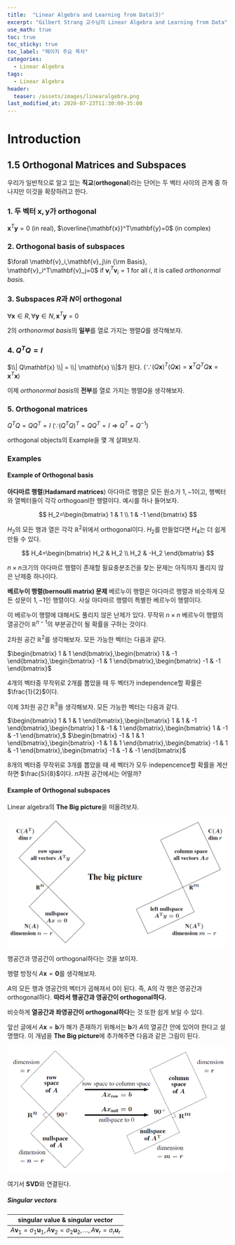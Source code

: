 ```yaml
---
title:  "Linear Algebra and Learning from Data(3)"
excerpt: "Gilbert Strang 교수님의 Linear Algebra and Learning from Data"
use_math: true
toc: true
toc_sticky: true
toc_label: "페이지 주요 목차"
categories:
  - Linear Algebra
tags:
  - Linear Algebra
header:
  teaser: /assets/images/linearalgebra.png
last_modified_at: 2020-07-23T11:30:00-35:00
---
```


# Introduction
## 1.5 Orthogonal Matrices and Subspaces

우리가 일반적으로 알고 있는 **직교**(**orthogonal**)라는 단어는 두 벡터 사이의 관계 중 하나지만 이것을 확장하려고 한다.

### 1. 두 벡터 $\mathbf{x},\mathbf{y}$가 orthogonal
$\mathbf{x}^T\mathbf{y}=0$ (in real), $\overline{\mathbf{x}}^T\mathbf{y}=0$ (in complex)
### 2. Orthogonal basis of subspaces
$\forall \mathbf{v}_i,\mathbf{v}_j\in {\rm Basis}, \mathbf{v}_i^T\mathbf{v}_j=0$ if $\mathbf{v}_i^T\mathbf{v}_i=1$ for all $i$, it is called *orthonormal basis*.
### 3. Subspaces $R$과 $N$이 orthogonal
$\forall \mathbf{x}\in R,\, \forall \mathbf{y}\in N,\, \mathbf{x}^T\mathbf{y}=0$

2의 *orthonormal basis*의 **일부**를 열로 가지는 행렬$Q$를 생각해보자.
### 4. $Q^TQ=I$
$\\| Q\mathbf{x} \\| = \\| \mathbf{x} \\|$가 된다.
$(\because (Q\mathbf{x})^T(Q\mathbf{x})=\mathbf{x}^T Q^T Q \mathbf{x}=\mathbf{x}^T\mathbf{x})$

이제 *orthonormal basis*의 **전부**를 열로 가지는 행렬$Q$을 생각해보자.
### 5. Orthogonal matrices
$Q^TQ=QQ^T=I$
$(\because (Q^TQ)^T=QQ^T=I \Rightarrow Q^T=Q^{-1})$

orthogonal objects의 Example을 몇 개 살펴보자.

### Examples
#### Example of Orthogonal basis
**아다마르 행렬**(**Hadamard matrices**)
아다마르 행렬은 모든 원소가 $1,-1$이고, 행벡터와 열벡터들이 각각 orthogoanl한 행렬이다. 예시를 하나 들어보자.

$$ H_2=\begin{bmatrix} 1 & 1 \\ 1 & -1 \end{bmatrix} $$

$H_2$의 모든 행과 열은 각각 $\mathbb{R}^2$위에서 orthogonal이다. $H_2$를 만들었다면 $H_4$는 더 쉽게 만들 수 있다.

$$ H_4=\begin{bmatrix} H_2 & H_2 \\ H_2 & -H_2 \end{bmatrix} $$

$n\times n$크기의 아다마르 행렬이 존재할 필요충분조건을 찾는 문제는 아직까지 풀리지 않은 난제중 하나이다.

**베르누이 행렬(bernoulli matrix) 문제**
베르누이 행렬은 아다마르 행렬과 비슷하게 모든 성문이 $1,-1$인 행렬이다. 사실 아다마르 행렬이 특별한 베르누이 행렬이다.

이 베르누이 행렬에 대해서도 풀리지 않은 난제가 있다. 무작위 $n\times n$ 베르누이 행렬의 열공간이 $\mathbb{R}^{n-1}$의 부분공간이 될 확률을 구하는 것이다.

$2$차원 공간 $\mathbb{R}^2$를 생각해보자. 모든 가능한 벡터는 다음과 같다.

$\begin{bmatrix} 1 & 1 \end{bmatrix},\begin{bmatrix} 1 & -1 \end{bmatrix},\begin{bmatrix} -1 & 1 \end{bmatrix},\begin{bmatrix} -1 & -1 \end{bmatrix}$

$4$개의 벡터중 무작위로 $2$개를 뽑았을 때 두 벡터가 independence할 확률은 $\frac{1}{2}$이다.

이제 $3$차원 공간 $\mathbb{R}^3$을 생각해보자. 모든 가능한 벡터는 다음과 같다.

$\begin{bmatrix} 1 & 1 & 1 \end{bmatrix},\begin{bmatrix} 1 & 1 & -1 \end{bmatrix},\begin{bmatrix} 1 & -1 & 1 \end{bmatrix},\begin{bmatrix} 1 & -1 & -1 \end{bmatrix},$
$\begin{bmatrix} -1 & 1 & 1 \end{bmatrix},\begin{bmatrix} -1 & 1 & 1 \end{bmatrix},\begin{bmatrix} -1 & 1 & -1 \end{bmatrix},\begin{bmatrix} -1 & -1 & -1 \end{bmatrix}$

$8$개의 벡터중 무작위로 $3$개를 뽑았을 때 세 벡터가 모두 indepencence할 확률을 계산하면 $\frac{5}{8}$이다. $n$차원 공간에서는 어떨까?

#### Example of Orthogonal subspaces
Linear algebra의 **The Big picture**을 떠올려보자.

![](https://raw.githubusercontent.com/Archin-coding/Archin-coding.github.io/master/assets/images/linearalgebra/20200722_5.png) 

행공간과 영공간이 orthogonal하다는 것을 보이자.

행렬 방정식 $A\mathbf{x}=\mathbf{0}$를 생각해보자.

$A$의 모든 행과 영공간의 벡터가 곱해져서 $0$이 된다. 즉, A의 각 행은 영공간과 orthogonal하다. **따라서 행공간과 영공간이 orthogonal하다.**

비슷하게 **열공간과 좌영공간이 orthogonal하다**는 것 또한 쉽게 보일 수 있다.

앞선 글에서 $A\mathbf{x}=\mathbf{b}$가 해가 존재하기 위해서는 $\mathbf{b}$가 $A$의 열공간 안에 있어야 한다고 설명했다. 이 개념을 **The Big picture**에 추가해주면 다음과 같은 그림이 된다.

![](https://raw.githubusercontent.com/Archin-coding/Archin-coding.github.io/master/assets/images/linearalgebra/20200723_1.png)

여기서 **SVD**와 연결된다.

##### Singular vectors
| singular value & singular vector |
|:--:|
| $A\mathbf{v}_1 = \sigma_1\mathbf{u}_1, A\mathbf{v}_2 = \sigma_2\mathbf{u}_2, \ldots , A\mathbf{v}_r = \sigma_r\mathbf{u}_r$ |
